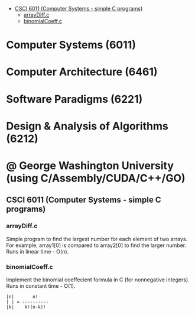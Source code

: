 - [CSCI 6011 (Computer Systems - simple C programs)](#computerSystems)
  * [arrayDiff.c](#arrayDiff)
  * [binomialCoeff.c](#binomialCoeff)
  
# Computer Systems (6011)
# Computer Architecture (6461)
# Software Paradigms (6221)
# Design & Analysis of Algorithms (6212) 
# @ George Washington University (using C/Assembly/CUDA/C++/GO)

## CSCI 6011 (Computer Systems - simple C programs)

### arrayDiff.c 

Simple program to find the largest number for each element of two arrays. For example, array1[0] is compared to array2[0] to find the larger number. Runs in linear time - O(n).

### binomialCoeff.c 

Implement the binomial coeffecient formula in C (for nonnegative integers). Runs in constant time - O(1).

	|n|	      n!    
	| |	= ----------
	|k|    k!(n-k)!
